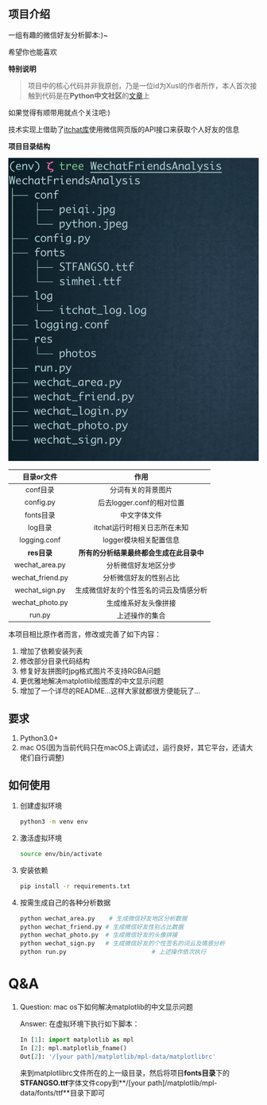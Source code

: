 ## 项目介绍

一组有趣的微信好友分析脚本:)~

希望你也能喜欢

**特别说明**

>项目中的核心代码并非我原创，乃是一位id为Xusl的作者所作，本人首次接触到代码是在**Python中文社区**的[文章](<https://mp.weixin.qq.com/s/IvnFTvzSEBsGcf5EFFnx0A>)上

如果觉得有顺带用就点个关注吧:)

技术实现上借助了[itchat库](<https://github.com/littlecodersh/ItChat>)使用微信网页版的API接口来获取个人好友的信息

**项目目录结构**

![](proj.jpg)

|    目录or文件    |                   作用                   |
| :--------------: | :--------------------------------------: |
|     conf目录     |            分词有关的背景图片            |
|    config.py     |        后去logger.conf的相对位置         |
|    fonts目录     |               中文字体文件               |
|     log目录      |       itchat运行时相关日志所在未知       |
|   logging.conf   |          logger模块相关配置信息          |
|   **res目录**    | **所有的分析结果最终都会生成在此目录中** |
|  wechat_area.py  |           分析微信好友地区分步           |
| wechat_friend.py |          分析微信好友的性别占比          |
|  wechat_sign.py  |  生成微信好友的个性签名的词云及情感分析  |
| wechat_photo.py  |           生成维系好友头像拼接           |
|      run.py      |              上述操作的集合              |



本项目相比原作者而言，修改或完善了如下内容：

1. 增加了依赖安装列表
2. 修改部分目录代码结构
3. 修复好友拼图时jpg格式图片不支持RGBA问题
4. 更优雅地解决matplotlib绘图库的中文显示问题
5. 增加了一个详尽的README…这样大家就都很方便能玩了...

## 要求

1. Python3.0+
2. mac OS(因为当前代码只在macOS上调试过，运行良好，其它平台，还请大佬们自行调整)

## 如何使用

1. 创建虚拟环境

   ```bash
   python3 -m venv env
   ```

2. 激活虚拟环境

   ```bash
   source env/bin/activate
   ```

3. 安装依赖

   ```bash
   pip install -r requirements.txt
   ```

4. 按需生成自己的各种分析数据

   ```bash
   python wechat_area.py 	# 生成微信好友地区分析数据
   python wechat_friend.py # 生成微信好友性别占比数据
   python wechat_photo.py  # 生成微信好友的头像拼接
   python wechat_sign.py   # 生成微信好友的个性签名的词云及情感分析
   python run.py						# 上述操作依次执行
   ```


# Q&A

1. Question: mac os下如何解决matplotlib的中文显示问题

   Answer: 在虚拟环境下执行如下脚本：

   ```python
   In [1]: import matplotlib as mpl
   In [2]: mpl.matplotlib_fname()
   Out[2]: '/[your path]/matplotlib/mpl-data/matplotlibrc'
   ```

   来到matplotlibrc文件所在的上一级目录，然后将项目**fonts目录**下的**STFANGSO.ttf**字体文件copy到**/[your path]/matplotlib/mpl-data/fonts/ttf**目录下即可

